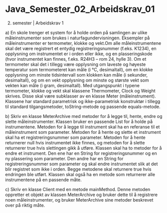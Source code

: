 # Java_Semester_02_Arbeidskrav_01
2. semester | Arbeidskrav 1

a)  En skole trenger et system for å holde orden på samlingen av ulike måleinstrumenter som
    brukes i naturfagundervisningen. Eksempler på måleinstrumenter er termometer, klokke og
    vekt.Om alle måleinstrumentene skal det være registrert et entydig registreringsnummer (f.eks.
    K1234), en opplysning om instrumentet er i orden eller ikke, og en plasseringskode (hvor
    instrumentet kan finnes, f.eks. R24H3 – rom 24, hylle 3).
    Om et termometer skal det i tillegg være opplysning om laveste og høyeste temperatur som
    termometeret kan måle (i °C, desimaltall), om en klokke opplysning om minste tidsintervall
    som klokken kan måle (i sekunder, desimaltall), og om en vekt opplysning om minste og
    største vekt som vekten kan måle (i gram, desimaltall).
    Med utgangspunkt i typene termometer, klokke og vekt skal klassene Thermometer,
    Clock og Weight skrives. Disse skal være subklasser av en klasse Meter
    (måleinstrument).
    Klassene har standard parametrisk og ikke-parametrisk konstruktør i tillegg til standard
    tilgangsmetoder, toString-metode og passende equals-metode.
    
b)  Skriv en klasse MeterArchive med metoder for å legge til, hente, endre og slette
    måleinstrumenter. Klassen bruker en passende List for å holde på instrumentene.
    Metoden for å legge til instrument skal ha en referanse til et måleinstrument som parameter.
    Metoden for å hente og slette et instrument skal ha et registreringsnummer som parameter.
    Metoden for å hente returnerer null hvis instrumentet ikke finnes, og metoden for å
    slette returnerer true hvis slettingen gikk å utføre.
    Klassen skal ha to metoder for å endre et instrument. Den ene har en String for
    registreringsnummer og en ny plassering som parameter. Den andre har en String for
    registreringsnummer som parameter og skal endre instrumentet slik at det blir registret som
    ikke i orden. Begge metodene skal returnere true hvis endringen ble utført.
    Klassen skal også ha en metode som returnerer alle instrumentene på en passende måte.

c)  Skriv en klasse Client med en metode mainMethod. Denne metoden oppretter et
    objekt av klassen MeterArchive og bruker dette til å registrere noen måleinstrumenter,
    og bruker MeterArchive sine metoder beskrevet over på riktig måte.
    
    
